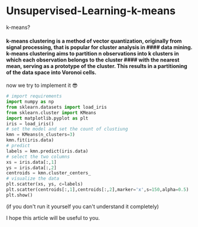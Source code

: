 # Unsupervised-Learning-k-means
k-means?

#### k-means clustering is a method of vector quantization, originally from signal processing, that is popular for cluster analysis in #### data mining. k-means clustering aims to partition n observations into k clusters in which each observation belongs to the cluster #### with the nearest mean, serving as a prototype of the cluster. This results in a partitioning of the data space into Voronoi cells.

now we try to implement it :sunglasses:

```python
# import requirements
import numpy as np
from sklearn.datasets import load_iris
from sklearn.cluster import KMeans
import matplotlib.pyplot as plt
iris = load_iris()
# set the model and set the count of clustiung
kmn = KMeans(n_clusters=3)
kmn.fit(iris.data)
# predict
labels = kmn.predict(iris.data)
# select the two columns
xs = iris.data[:,1]
ys = iris.data[:,2]
centroids = kmn.cluster_centers_
# visualize the data
plt.scatter(xs, ys, c=labels)
plt.scatter(centroids[:,1],centroids[:,2],marker='x',s=150,alpha=0.5)
plt.show()
```
(if you don't run it yourself you can't understand it completely)

I hope this article will be useful to you.
